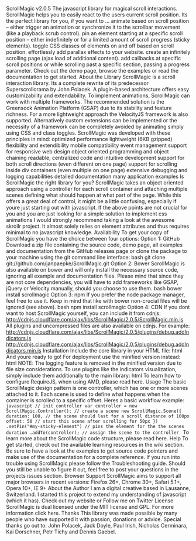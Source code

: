 ScrollMagic v2.0.5 The javascript library for magical scroll interactions. ScrollMagic helps you to easily react to the users current scroll position. Its the perfect library for you, if you want to ... animate based on scroll position – either trigger an animation or synchronize it to the scrollbar movement (like a playback scrub control). pin an element starting at a specific scroll position – either indefinitely or for a limited amount of scroll progress (sticky elements). toggle CSS classes of elements on and off based on scroll position. effortlessly add parallax effects to your website. create an infinitely scrolling page (ajax load of additional content). add callbacks at specific scroll positions or while scrolling past a specific section, passing a progress parameter. Check out the demo page, browse the examples or read the documentation to get started. About the Library ScrollMagic is a scroll interaction library. Its a complete rewrite of its predecessor Superscrollorama by John Polacek. A plugin-based architecture offers easy customizability and extendability. To implement animations, ScrollMagic can work with multiple frameworks. The recommended solution is the Greensock Animation Platform (GSAP) due to its stability and feature richness. For a more lightweight approach the VelocityJS framework is also supported. Alternatively custom extensions can be implemented or the necessity of a framework can be completely avoided by animating simply using CSS and class toggles. ScrollMagic was developed with these principles in mind: optimized performance lightweight (6KB gzipped) flexibility and extendibility mobile compatibility event management support for responsive web design object oriented programming and object chaining readable, centralized code and intuitive development support for both scroll directions (even different on one page) support for scrolling inside div containers (even multiple on one page) extensive debugging and logging capabilities detailed documentation many application examples Is ScrollMagic the right library for you? ScrollMagic takes an object oriented approach using a controller for each scroll container and attaching multiple scenes defining what should happen at what part of the page. While this offers a great deal of control, it might be a little confusing, especially if youre just starting out with javascript. If the above points are not crucial for you and you are just looking for a simple solution to implement css animations I would strongly recommend taking a look at the awesome skrollr project. It almost solely relies on element attributes and thus requires minimal to no javascript knowledge. Availability To get your copy of ScrollMagic you have the choice between four options: Option 1: GitHub Download a zip file containing the source code, demo page, all examples and documentation from the GitHub releases page or clone the package to your machine using the git command line interface: bash git clone git://github.com/janpaepke/ScrollMagic.git Option 2: Bower ScrollMagic is also available on bower and will only install the necessary source code, ignoring all example and documentation files. Please mind that since they are not core dependencies, you will have to add frameworks like GSAP, jQuery or Velocity manually, should you choose to use them. bash bower install scrollmagic Option 3: npm If you prefer the node package manager, feel free to use it. Keep in mind that like with bower non-crucial files will be ignored (see above). bash npm install scrollmagic Option 4: CDN If you dont want to host ScrollMagic yourself, you can include it from cdnjs: http://cdnjs.cloudflare.com/ajax/libs/ScrollMagic/2.0.5/ScrollMagic.min.js All plugins and uncompressed files are also available on cdnjs. For example: http://cdnjs.cloudflare.com/ajax/libs/ScrollMagic/2.0.5/plugins/debug.addIndicators.js http://cdnjs.cloudflare.com/ajax/libs/ScrollMagic/2.0.5/plugins/debug.addIndicators.min.js Installation Include the core library in your HTML file: html <script src="js/scrollmagic/uncompressed/ScrollMagic.js"></script> And youre ready to go! For deployment use the minified version instead: html <script src="js/scrollmagic/minified/ScrollMagic.min.js"></script> NOTE: The logging feature is removed in the minified version due to file size considerations. To use plugins like the indicators visualization, simply include them additionally to the main library: html <script src="js/scrollmagic/uncompressed/plugins/debug.addIndicators.js"></script> To learn how to configure RequireJS, when using AMD, please read here. Usage The basic ScrollMagic design pattern is one controller, which has one or more scenes attached to it. Each scene is used to define what happens when the container is scrolled to a specific offset. Heres a basic workflow example: ```javascript // init controller var controller = new ScrollMagic.Controller(); // create a scene new ScrollMagic.Scene({ duration: 100, // the scene should last for a scroll distance of 100px offset: 50 // start this scene after scrolling for 50px }) .setPin("#my-sticky-element") // pins the element for the the scenes duration .addTo(controller); // assign the scene to the controller ``` To learn more about the ScrollMagic code structure, please read here. Help To get started, check out the available learning resources in the wiki section. Be sure to have a look at the examples to get source code pointers and make use of the documentation for a complete reference. If you run into trouble using ScrollMagic please follow the Troubleshooting guide. Should you still be unable to figure it out, feel free to post your questions in the projects issues section. Browser Support ScrollMagic aims to support all major browsers in recent versions: Firefox 26+, Chrome 30+, Safari 5.1+, Opera 10+, IE 9+ About the Author I am a digital creative based in Lausanne, Switzerland. I started this project to extend my understanding of javascript (which it has). Check out my website or Follow me on Twitter License ScrollMagic is dual licensed under the MIT license and GPL. For more information click here. Thanks This library was made possible by many people who have supported it with passion, donations or advice. Special thanks go out to: John Polacek, Jack Doyle, Paul Irish, Nicholas Cerminara, Kai Dorschner, Petr Tichy and Dennis Gaebel.